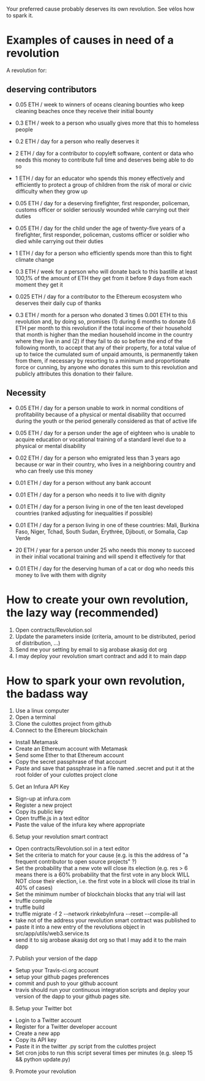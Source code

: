 Your preferred cause probably deserves its own revolution. See vélos how to spark it.

# Examples of causes in need of a revolution

A revolution for:

## deserving contributors 

* 0.05 ETH / week to winners of oceans cleaning bounties who keep cleaning beaches once they receive their initial bounty 

* 0.3 ETH / week to a person who usually gives more that this to homeless people

* 0.2 ETH / day for a person who really deserves it

* 2 ETH / day for a contributor to copyleft software, content or data who needs this money to  contribute full time and deserves being able to do so

* 1 ETH / day for an educator who spends this money effectively and efficiently to protect a group of children from the risk of moral or civic difficulty when they grow up

* 0.05 ETH / day for a deserving firefighter, first responder, policeman, customs officer or soldier seriously wounded while carrying out their duties

* 0.05 ETH / day for the child under the age of twenty-five years of a firefighter, first responder, policeman, customs officer or soldier who died while carrying out their duties

* 1 ETH / day for a person who efficiently spends more than this to fight climate change

* 0.3 ETH / week for a person who will donate back to this bastille at least 100,1% of the amount of ETH they get from it before 9 days from each moment they get it

* 0.025 ETH / day for a contributor to the Ethereum ecosystem who deserves their daily cup of thanks

* 0.3 ETH / month for a person who donated 3 times 0.001 ETH to this revolution and, by doing so, promises (1) during 6 months to donate 0.6 ETH per month to this revolution if the total income of their household that month is higher than the median household income in the country where they live in and (2) if they fail to do so before the end of the following month, to accept that any of their property, for a total value of up to twice the cumulated sum of unpaid amounts, is permanently taken from them, if necessary by resorting to a minimum and proportionate force or cunning, by anyone who donates this sum to this revolution and publicly attributes this donation to their failure.

## Necessity 

* 0.05 ETH / day for a person unable to work in normal conditions of profitability because of a physical or mental disability that occurred during the youth or the period generally considered as that of active life

* 0.05 ETH / day for a person under the age of eighteen who is unable to acquire education or vocational training of a standard level due to a physical or mental disability

* 0.02 ETH / day for a person who emigrated less than 3 years ago because or war in their country, who lives in a neighboring country and who can freely use this money

* 0.01 ETH / day for a person without any bank account

* 0.01 ETH / day for a person who needs it to live with dignity

* 0.01 ETH / day for a person living in one of the ten least developed countries (ranked adjusting for inequalities if possible)

* 0.01 ETH / day for a person living in one of these countries: Mali, Burkina Faso, Niger, Tchad, South Sudan, Érythrée, Djibouti, or Somalia, Cap Verde

* 20 ETH / year for a person under 25 who needs this money to succeed in their initial vocational training and will spend it effectively for that

* 0.01 ETH / day for the deserving human of a cat or dog who needs this money to live with them with dignity


# How to create your own revolution, the lazy way (recommended)

1. Open contracts/Revolution.sol
2. Update the parameters inside (criteria, amount to be distributed, period of distribution, ...)
3. Send me your setting by email to sig arobase akasig dot org
4. I may deploy your revolution smart contract and add it to main dapp

# How to spark your own revolution, the badass way

1. Use a linux computer
2. Open a terminal
3. Clone the culottes project from github
4. Connect to the Ethereum blockchain

  * Install Metamask
  * Create an Ethereum account with Metamask
  * Send some Ether to that Ethereum account
  * Copy the secret passphrase of that account
  * Paste and save that passphrase in a file named .secret and put it at the root folder of your culottes project clone

5. Get an Infura API Key

  * Sign-up at infura.com
  * Register a new project
  * Copy its public key
  * Open truffle.js in a text editor
  * Paste the value of the infura key where appropriate

6. Setup your revolution smart contract

  * Open contracts/Revolution.sol in a text editor
  * Set the criteria to match for your cause (e.g. is this the address of "a frequent contributor to open source projects" ?)
  * Set the probability that a new vote will close its election (e.g. res > 6 means there is a 60% probability that the first vote in any block WILL NOT close their election, i.e. the first vote in a block will close its trial in 40% of cases)
  * Set the minimum number of blockchain blocks that any trial will last
  * truffle compile
  * truffle build
  * truffle migrate -f 2 --network rinkebyInfura --reset --compile-all
  * take not of the address your revolution smart contract was published to
  * paste it into a new entry of the revolutions object in src/app/utils/web3.service.ts
  * send it to sig arobase akasig dot org so that I may add it to the main dapp

7. Publish your version of the dapp

  * Setup your Travis-ci.org account
  * setup your github pages preferences
  * commit and push to your github account
  * travis should run your continuous integration scripts and deploy your version of the dapp to your github pages site.
  
  
8. Setup your Twitter bot

  * Login to a Twitter account
  * Register for a Twitter developer account
  * Create a new app
  * Copy its API key
  * Paste it in the twitter .py script from the culottes project
  * Set cron jobs to run this script several times per minutes (e.g. sleep 15 && python update.py)
 
9. Promote your revolution


